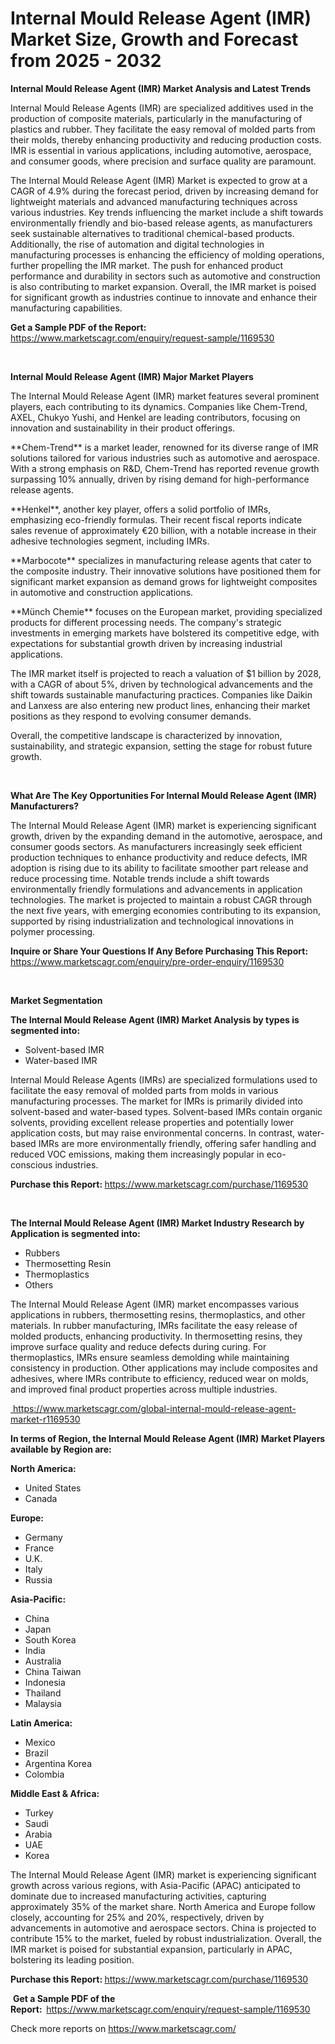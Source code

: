 <p><h1>Internal Mould Release Agent (IMR) Market Size, Growth and Forecast from 2025 - 2032</h1></p><p><strong>Internal Mould Release Agent (IMR) Market Analysis and Latest Trends</strong></p>
<p><p>Internal Mould Release Agents (IMR) are specialized additives used in the production of composite materials, particularly in the manufacturing of plastics and rubber. They facilitate the easy removal of molded parts from their molds, thereby enhancing productivity and reducing production costs. IMR is essential in various applications, including automotive, aerospace, and consumer goods, where precision and surface quality are paramount.</p><p>The Internal Mould Release Agent (IMR) Market is expected to grow at a CAGR of 4.9% during the forecast period, driven by increasing demand for lightweight materials and advanced manufacturing techniques across various industries. Key trends influencing the market include a shift towards environmentally friendly and bio-based release agents, as manufacturers seek sustainable alternatives to traditional chemical-based products. Additionally, the rise of automation and digital technologies in manufacturing processes is enhancing the efficiency of molding operations, further propelling the IMR market. The push for enhanced product performance and durability in sectors such as automotive and construction is also contributing to market expansion. Overall, the IMR market is poised for significant growth as industries continue to innovate and enhance their manufacturing capabilities.</p></p>
<p><strong>Get a Sample PDF of the Report:&nbsp;</strong> <a href="https://www.marketscagr.com/enquiry/request-sample/1169530?utm_campaign=2236&utm_medium=2&utm_source=Github&utm_content=ia&utm_term=05022025&utm_id=internal-mould-release-agent-imr">https://www.marketscagr.com/enquiry/request-sample/1169530</a></p>
<p>&nbsp;</p>
<p><strong>Internal Mould Release Agent (IMR) Major Market Players</strong></p>
<p><p>The Internal Mould Release Agent (IMR) market features several prominent players, each contributing to its dynamics. Companies like Chem-Trend, AXEL, Chukyo Yushi, and Henkel are leading contributors, focusing on innovation and sustainability in their product offerings.</p><p>**Chem-Trend** is a market leader, renowned for its diverse range of IMR solutions tailored for various industries such as automotive and aerospace. With a strong emphasis on R&D, Chem-Trend has reported revenue growth surpassing 10% annually, driven by rising demand for high-performance release agents.</p><p>**Henkel**, another key player, offers a solid portfolio of IMRs, emphasizing eco-friendly formulas. Their recent fiscal reports indicate sales revenue of approximately €20 billion, with a notable increase in their adhesive technologies segment, including IMRs.</p><p>**Marbocote** specializes in manufacturing release agents that cater to the composite industry. Their innovative solutions have positioned them for significant market expansion as demand grows for lightweight composites in automotive and construction applications.</p><p>**Münch Chemie** focuses on the European market, providing specialized products for different processing needs. The company's strategic investments in emerging markets have bolstered its competitive edge, with expectations for substantial growth driven by increasing industrial applications.</p><p>The IMR market itself is projected to reach a valuation of $1 billion by 2028, with a CAGR of about 5%, driven by technological advancements and the shift towards sustainable manufacturing practices. Companies like Daikin and Lanxess are also entering new product lines, enhancing their market positions as they respond to evolving consumer demands.</p><p>Overall, the competitive landscape is characterized by innovation, sustainability, and strategic expansion, setting the stage for robust future growth.</p></p>
<p>&nbsp;</p>
<p><strong>What Are The Key Opportunities For Internal Mould Release Agent (IMR) Manufacturers?</strong></p>
<p><p>The Internal Mould Release Agent (IMR) market is experiencing significant growth, driven by the expanding demand in the automotive, aerospace, and consumer goods sectors. As manufacturers increasingly seek efficient production techniques to enhance productivity and reduce defects, IMR adoption is rising due to its ability to facilitate smoother part release and reduce processing time. Notable trends include a shift towards environmentally friendly formulations and advancements in application technologies. The market is projected to maintain a robust CAGR through the next five years, with emerging economies contributing to its expansion, supported by rising industrialization and technological innovations in polymer processing.</p></p>
<p><strong>Inquire or Share Your Questions If Any Before Purchasing This Report:</strong> <a href="https://www.marketscagr.com/enquiry/pre-order-enquiry/1169530?utm_campaign=2236&utm_medium=2&utm_source=Github&utm_content=ia&utm_term=05022025&utm_id=internal-mould-release-agent-imr">https://www.marketscagr.com/enquiry/pre-order-enquiry/1169530</a></p>
<p>&nbsp;</p>
<p><strong>Market Segmentation</strong></p>
<p><strong>The Internal Mould Release Agent (IMR) Market Analysis by types is segmented into:</strong></p>
<p><ul><li>Solvent-based IMR</li><li>Water-based IMR</li></ul></p>
<p><p>Internal Mould Release Agents (IMRs) are specialized formulations used to facilitate the easy removal of molded parts from molds in various manufacturing processes. The market for IMRs is primarily divided into solvent-based and water-based types. Solvent-based IMRs contain organic solvents, providing excellent release properties and potentially lower application costs, but may raise environmental concerns. In contrast, water-based IMRs are more environmentally friendly, offering safer handling and reduced VOC emissions, making them increasingly popular in eco-conscious industries.</p></p>
<p><strong>Purchase this Report:&nbsp;</strong><a href="https://www.marketscagr.com/purchase/1169530?utm_campaign=2236&utm_medium=2&utm_source=Github&utm_content=ia&utm_term=05022025&utm_id=internal-mould-release-agent-imr">https://www.marketscagr.com/purchase/1169530</a></p>
<p>&nbsp;</p>
<p><strong>The Internal Mould Release Agent (IMR) Market Industry Research by Application is segmented into:</strong></p>
<p><ul><li>Rubbers</li><li>Thermosetting Resin</li><li>Thermoplastics</li><li>Others</li></ul></p>
<p><p>The Internal Mould Release Agent (IMR) market encompasses various applications in rubbers, thermosetting resins, thermoplastics, and other materials. In rubber manufacturing, IMRs facilitate the easy release of molded products, enhancing productivity. In thermosetting resins, they improve surface quality and reduce defects during curing. For thermoplastics, IMRs ensure seamless demolding while maintaining consistency in production. Other applications may include composites and adhesives, where IMRs contribute to efficiency, reduced wear on molds, and improved final product properties across multiple industries.</p></p>
<p><a href="https://www.marketscagr.com/global-internal-mould-release-agent-market-r1169530?utm_campaign=2236&utm_medium=2&utm_source=Github&utm_content=ia&utm_term=05022025&utm_id=internal-mould-release-agent-imr">&nbsp;https://www.marketscagr.com/global-internal-mould-release-agent-market-r1169530</a></p>
<p><strong>In terms of Region, the Internal Mould Release Agent (IMR) Market Players available by Region are:</strong></p>
<p>
    <p> <strong> North America: </strong>
        <ul>
            <li>United States</li>
            <li>Canada</li>
        </ul>
        </p> 
    <p> <strong> Europe: </strong>
        <ul>
            <li>Germany</li>
            <li>France</li>
            <li>U.K.</li>
            <li>Italy</li>
            <li>Russia</li>
        </ul>
        </p> 
    <p> <strong> Asia-Pacific: </strong>
        <ul>
            <li>China</li>
            <li>Japan</li>
            <li>South Korea</li>
            <li>India</li>
            <li>Australia</li>
            <li>China Taiwan</li>
            <li>Indonesia</li>
            <li>Thailand</li>
            <li>Malaysia</li>
        </ul>
        </p> 
    <p> <strong> Latin America: </strong>
        <ul>
            <li>Mexico</li>
            <li>Brazil</li>
            <li>Argentina Korea</li>
            <li>Colombia</li>
        </ul>
        </p> 
    <p> <strong> Middle East & Africa: </strong>
        <ul>
            <li>Turkey</li>
            <li>Saudi</li>
            <li>Arabia</li>
            <li>UAE</li>
            <li>Korea</li>
        </ul>
    </p>
    </p>
<p><p>The Internal Mould Release Agent (IMR) market is experiencing significant growth across various regions, with Asia-Pacific (APAC) anticipated to dominate due to increased manufacturing activities, capturing approximately 35% of the market share. North America and Europe follow closely, accounting for 25% and 20%, respectively, driven by advancements in automotive and aerospace sectors. China is projected to contribute 15% to the market, fueled by robust industrialization. Overall, the IMR market is poised for substantial expansion, particularly in APAC, bolstering its leading position.</p></p>
<p><strong>Purchase this Report: </strong><a href="https://www.marketscagr.com/purchase/1169530?utm_campaign=2236&utm_medium=2&utm_source=Github&utm_content=ia&utm_term=05022025&utm_id=internal-mould-release-agent-imr">https://www.marketscagr.com/purchase/1169530</a></p>
<p>&nbsp;<strong>Get a Sample PDF of the Report:&nbsp;&nbsp;</strong><a href="https://www.marketscagr.com/enquiry/request-sample/1169530?utm_campaign=2236&utm_medium=2&utm_source=Github&utm_content=ia&utm_term=05022025&utm_id=internal-mould-release-agent-imr">https://www.marketscagr.com/enquiry/request-sample/1169530</a></p>
<p><strong></strong></p>
<p>Check more reports on <a href="https://www.marketscagr.com/?utm_campaign=2236&utm_medium=2&utm_source=Github&utm_content=ia&utm_term=05022025&utm_id=internal-mould-release-agent-imr">https://www.marketscagr.com/</a></p>